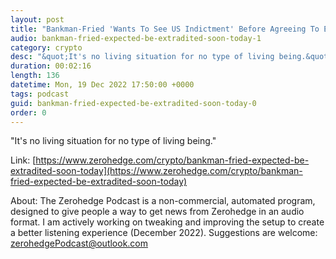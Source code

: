 ```yaml
---
layout: post
title: "Bankman-Fried 'Wants To See US Indictment' Before Agreeing To Extradition: Lawyer"
audio: bankman-fried-expected-be-extradited-soon-today-1
category: crypto
desc: "&quot;It's no living situation for no type of living being.&quot;"
duration: 00:02:16
length: 136
datetime: Mon, 19 Dec 2022 17:50:00 +0000
tags: podcast
guid: bankman-fried-expected-be-extradited-soon-today-0
order: 0
---
```

&quot;It's no living situation for no type of living being.&quot;

Link: [https://www.zerohedge.com/crypto/bankman-fried-expected-be-extradited-soon-today](https://www.zerohedge.com/crypto/bankman-fried-expected-be-extradited-soon-today)

About: The Zerohedge Podcast is a non-commercial, automated program, designed to give people a way to get news from Zerohedge in an audio format.  I am actively working on tweaking and improving the setup to create a better listening experience (December 2022).  Suggestions are welcome: [zerohedgePodcast@outlook.com](mailto:zerohedgePodcast@outlook.com)